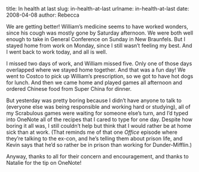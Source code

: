 title: In health at last
slug: in-health-at-last
urlname: in-health-at-last
date: 2008-04-08
author: Rebecca

We are getting better! William&#x02bc;s medicine seems to have worked wonders,
since his cough was mostly gone by Saturday afternoon. We were both well enough
to take in General Conference on Sunday in New Braunfels. But I stayed home from
work on Monday, since I still wasn&#x02bc;t feeling my best. And I went back to
work today, and all is well.

I missed two days of work, and William missed five. Only one of those days
overlapped where we stayed home together. And that was a fun day! We went to
Costco to pick up William&#x02bc;s prescription, so we got to have hot dogs for
lunch. And then we came home and played games all afternoon and ordered Chinese
food from Super China for dinner.

But yesterday was pretty boring because I didn&#x02bc;t have anyone to talk to
(everyone else was being responsible and working hard or studying), all of my
Scrabulous games were waiting for someone else&#x02bc;s turn, and I&#x02bc;d
typed into OneNote all of the recipes that I cared to type for one day. Despite
how boring it all was, I still couldn&#x02bc;t help but think that I would
rather be at home sick than at work. (That reminds me of that one *Office*
episode where they&#x02bc;re talking to the ex-con, and he&#x02bc;s telling them
about prison life, and Kevin says that he&#x02bc;d so rather be in prison than
working for Dunder-Mifflin.)

Anyway, thanks to all for their concern and encouragement, and thanks to Natalie
for the tip on OneNote!
